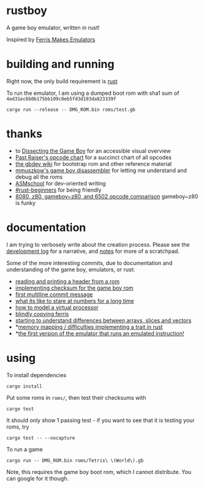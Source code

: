 # rustboy

A game boy emulator, written in rust!

Inspired by [Ferris Makes Emulators](https://www.youtube.com/playlist?list=PL-sXmdrqqYYcznDg4xwAJWQgNL2gRray2)


# building and running

Right now, the only build requirement is [rust](rust-lang.org)

To run the emulator, I am using a dumped boot rom with sha1 sum of `4ed31ec6b0b175bb109c0eb5fd3d193da823339f`

    cargo run --release -- DMG_ROM.bin roms/test.gb

# thanks

- to [Dissecting the Game Boy](https://www.youtube.com/watch?v=ecTQVa42sJc) for an accessible visual overview
- [Past Raiser's opcode chart](http://www.pastraiser.com/cpu/gameboy/gameboy_opcodes.html) for a succinct chart of all opcodes
- [the gbdev wiki](http://gbdev.gg8.se/wiki/articles/Gameboy_Bootstrap_ROM) for bootstrap rom and other reference material
- [mmuszkow's game boy disassembler](https://github.com/mmuszkow/gb-disasm) for letting me understand and debug all the roms
- [ASMschool](http://gameboy.mongenel.com/asmschool.html) for dev-oriented writing
- [#rust-beginners](irc://irc.mozilla.org/rust-beginners) for being friendly
- [8080, z80, gameboy~z80, and 6502 opcode comparison](http://www.chrisantonellis.com/files/gameboy/8080_z80_6502.txt) gameboy~z80 is funky


# documentation

I am trying to verbosely write about the creation process. Please see the [development log](development_log.md) for a narrative, and [notes](notes.md) for more of a scratchpad.

Some of the more interesting commits, due to documentation and understanding of the game boy, emulators, or rust:

- [reading and printing a header from a rom](https://github.com/jedahan/rustboy/commit/46ea2281800509695aff5d40cfe4a0bb9ded53d3)
- [implementing checksum for the game boy rom](https://github.com/jedahan/rustboy/commit/950cd6832a3f301bc92c2663aee638eb866d75ee)
- [first multiline commit message](https://github.com/jedahan/rustboy/commit/3adc7060f288cbb14679d25cd4b2b0a194ee42e0)
- [what its like to stare at numbers for a long time](https://github.com/jedahan/rustboy/commit/a32784362a0e941c0b49044229d57d32f474407a)
- [how to model a virtual processor](https://github.com/jedahan/rustboy/commit/356cea58c801b7b04eab87ecbe8c26ae04c2ff16)
- [blindly copying ferris](https://github.com/jedahan/rustboy/commit/f0254ea50426258105dcf8017457687978dcefe8)
- [starting to understand differences between arrays, slices and vectors](https://github.com/jedahan/rustboy/commit/12328eb87d5eabbdccdcf297e74bdba668958873)
- *[memory mapping / difficulties implementing a trait in rust](https://github.com/jedahan/rustboy/commit/92a215f7a6746de2114332d0463e8a667c6b8689)
- *[the first version of the emulator that runs an emulated instruction!](https://github.com/jedahan/rustboy/commit/48155ecf49892a1835dd44be35a2c6a0c513b0e0)

# using

To install dependencies

    cargo install

Put some roms in `roms/`, then test their checksums with

    cargo test

It should only show 1 passing test - if you want to see that it is testing your roms, try

    cargo test -- --nocapture

To run a game

    cargo run -- DMG_ROM.bin roms/Tetris\ \(World\).gb

Note, this requires the game boy boot rom, which I cannot distribute. You can google for it though.
